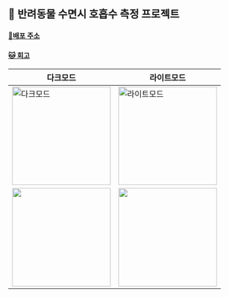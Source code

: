 ## 🐶 반려동물 수면시 호흡수 측정 프로젝트<br/>

#### [🐶배포 주소](https://kkong-ssr.vercel.app/) <br/>
#### [🐱 회고](https://lib-alpaca.tistory.com/106)

| 다크모드                                                                                                                              | 라이트모드                                                                                                                               |
| ------------------------------------------------------------------------------------------------------------------------------------- | ---------------------------------------------------------------------------------------------------------------------------------------- |
| <img width=200px alt="다크모드" src="https://github.com/jio-ping/sleeping-dog/assets/134420660/6e917adc-7166-46c7-8fd3-f9023ec18825"> | <img width=200px alt="라이트모드 " src="https://github.com/jio-ping/sleeping-dog/assets/134420660/bcb3bfd2-f04a-4e55-8ea5-f0f25c2301bc"> |
| <img width=200px src="https://github.com/jio-ping/sleeping-dog/assets/134420660/7ec67684-79de-4ec9-be45-f42306a9d36d">                | <img width=200px src="https://github.com/jio-ping/sleeping-dog/assets/134420660/37b44f4d-2b29-4c7f-8c28-6d9d5f9e8596">                   |
